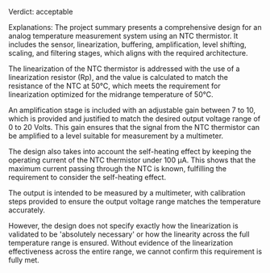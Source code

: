 Verdict: acceptable

Explanations: 
The project summary presents a comprehensive design for an analog temperature measurement system using an NTC thermistor. It includes the sensor, linearization, buffering, amplification, level shifting, scaling, and filtering stages, which aligns with the required architecture.

The linearization of the NTC thermistor is addressed with the use of a linearization resistor (Rp), and the value is calculated to match the resistance of the NTC at 50°C, which meets the requirement for linearization optimized for the midrange temperature of 50°C.

An amplification stage is included with an adjustable gain between 7 to 10, which is provided and justified to match the desired output voltage range of 0 to 20 Volts. This gain ensures that the signal from the NTC thermistor can be amplified to a level suitable for measurement by a multimeter.

The design also takes into account the self-heating effect by keeping the operating current of the NTC thermistor under 100 µA. This shows that the maximum current passing through the NTC is known, fulfilling the requirement to consider the self-heating effect.

The output is intended to be measured by a multimeter, with calibration steps provided to ensure the output voltage range matches the temperature accurately.

However, the design does not specify exactly how the linearization is validated to be 'absolutely necessary' or how the linearity across the full temperature range is ensured. Without evidence of the linearization effectiveness across the entire range, we cannot confirm this requirement is fully met.